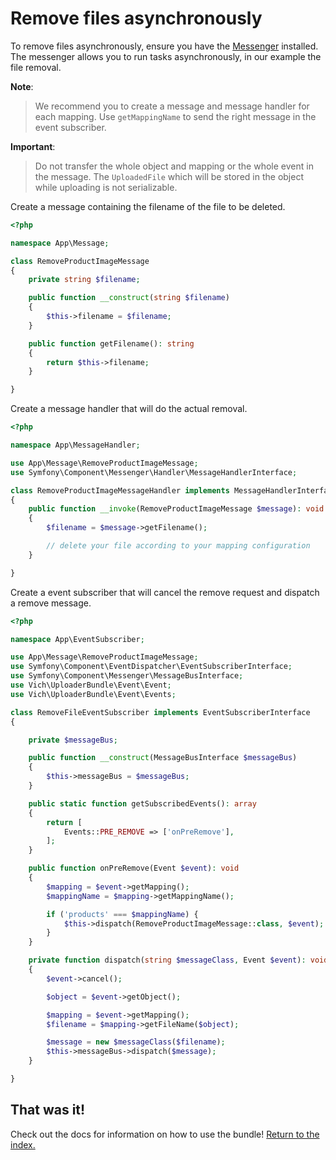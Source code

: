 # Remove files asynchronously

To remove files asynchronously, ensure you have the [Messenger](https://symfony.com/doc/current/messenger.html)
installed.
The messenger allows you to run tasks asynchronously, in our example the file removal.

**Note**:

> We recommend you to create a message and message handler for each mapping.
> Use `getMappingName` to send the right message in the event subscriber.

**Important**:

> Do not transfer the whole object and mapping or the whole event in the message.
> The `UploadedFile` which will be stored in the object while uploading is not serializable.

Create a message containing the filename of the file to be deleted.

```php
<?php

namespace App\Message;

class RemoveProductImageMessage
{
    private string $filename;

    public function __construct(string $filename)
    {
        $this->filename = $filename;
    }

    public function getFilename(): string
    {
        return $this->filename;
    }

}
```

Create a message handler that will do the actual removal.

```php
<?php

namespace App\MessageHandler;

use App\Message\RemoveProductImageMessage;
use Symfony\Component\Messenger\Handler\MessageHandlerInterface;

class RemoveProductImageMessageHandler implements MessageHandlerInterface
{
    public function __invoke(RemoveProductImageMessage $message): void
    {
        $filename = $message->getFilename();

        // delete your file according to your mapping configuration
    }

}
```

Create a event subscriber that will cancel the remove request and dispatch a remove message.

```php
<?php

namespace App\EventSubscriber;

use App\Message\RemoveProductImageMessage;
use Symfony\Component\EventDispatcher\EventSubscriberInterface;
use Symfony\Component\Messenger\MessageBusInterface;
use Vich\UploaderBundle\Event\Event;
use Vich\UploaderBundle\Event\Events;

class RemoveFileEventSubscriber implements EventSubscriberInterface
{

    private $messageBus;

    public function __construct(MessageBusInterface $messageBus)
    {
        $this->messageBus = $messageBus;
    }

    public static function getSubscribedEvents(): array
    {
        return [
            Events::PRE_REMOVE => ['onPreRemove'],
        ];
    }

    public function onPreRemove(Event $event): void
    {
        $mapping = $event->getMapping();
        $mappingName = $mapping->getMappingName();

        if ('products' === $mappingName) {
            $this->dispatch(RemoveProductImageMessage::class, $event);
        }
    }

    private function dispatch(string $messageClass, Event $event): void
    {
        $event->cancel();

        $object = $event->getObject();

        $mapping = $event->getMapping();
        $filename = $mapping->getFileName($object);

        $message = new $messageClass($filename);
        $this->messageBus->dispatch($message);
    }

}
```

## That was it!

Check out the docs for information on how to use the bundle! [Return to the index.](/docs/index.md)

